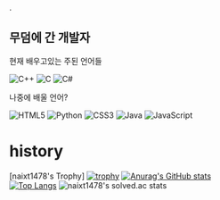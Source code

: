 .

## 무덤에 간 개발자

현재 배우고있는 주된 언어들 

 <img alt="C++" src="https://img.shields.io/badge/c++-%2300599C.svg?style=for-the-badge&logo=c%2B%2B&logoColor=white"/> <img alt="C" src="https://img.shields.io/badge/c-%2300599C.svg?style=for-the-badge&logo=c&logoColor=white"/> <img alt="C#" src="https://img.shields.io/badge/c%23-%23239120.svg?style=for-the-badge&logo=c-sharp&logoColor=white"/>

나중에 배울 언어?

<img alt="HTML5" src="https://img.shields.io/badge/html5-%23E34F26.svg?style=for-the-badge&logo=html5&logoColor=white"/> <img alt="Python" src="https://img.shields.io/badge/python-%2314354C.svg?style=for-the-badge&logo=python&logoColor=white"/> <img alt="CSS3" src="https://img.shields.io/badge/css3-%231572B6.svg?style=for-the-badge&logo=css3&logoColor=white"/> <img alt="Java" src="https://img.shields.io/badge/java-%23ED8B00.svg?style=for-the-badge&logo=java&logoColor=white"/> <img alt="JavaScript" src="https://img.shields.io/badge/javascript-%23323330.svg?style=for-the-badge&logo=javascript&logoColor=%23F7DF1E"/>

# history
[naixt1478's Trophy]
[![trophy](https://github-profile-trophy.vercel.app/?username=naixt1478&theme=white&count_private=true&column=5&no-frame=true)](https://github.com/naixt1478)
[![Anurag's GitHub stats](https://github-readme-stats.vercel.app/api?username=naixt1478&show_icons=true&theme=white&hide_border=true)](https://github.com/naixt1478)  
[![Top Langs](https://github-readme-stats.vercel.app/api/top-langs/?username=naixt1478&theme=white&layout=compact&hide=ZenScript&langs_count=8&hide_border=true)](https://github.com/naixt1478)
![naixt1478's solved.ac stats](https://github-readme-solvedac.hyp3rflow.vercel.app/api/?handle=naixt1478&hide_border=true)
